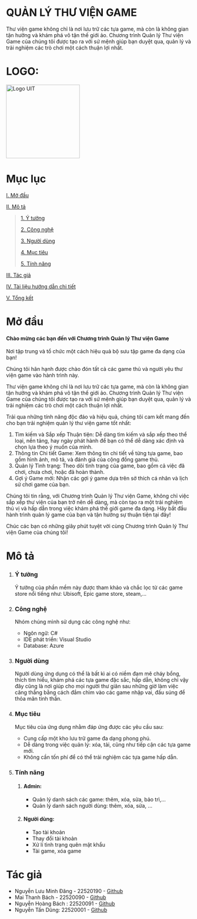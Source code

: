 <h1>QUẢN LÝ THƯ VIỆN GAME</h1>
<p>Thư viện game không chỉ là nơi lưu trữ các tựa game, mà còn là không gian tận hưởng và khám phá vô tận thế giới ảo. Chương trình Quản lý Thư viện Game của chúng tôi được tạo ra với sứ mệnh giúp bạn duyệt qua, quản lý và trải nghiệm các trò chơi một cách thuận lợi nhất.</p>
<h1>LOGO:</h1><img src="https://scontent.fsgn5-15.fna.fbcdn.net/v/t1.15752-9/411405265_906189663924012_6155020974372787196_n.png?_nc_cat=108&ccb=1-7&_nc_sid=8cd0a2&_nc_eui2=AeE3QuBiV4-dx3-6cg2zu3K78BeeC_zAFh_wF54L_MAWH6Bq2H7SWYEYoVQboLpHOiJyZ0aPsTnIwoe5MaS2QIhK&_nc_ohc=gwwZGpFKi9EAX-N40EV&_nc_ht=scontent.fsgn5-15.fna&oh=03_AdT-TrcPdeGaBGUpSSLJevMvlim6rMmc25VdXZUpShBKsw&oe=65BBADA8" alt="Logo UIT" width="200" height="200">

<h1>Mục lục</h1>

 [I. Mở đầu](#Modau)

 [II. Mô tả](#Mota)

> [1. Ý tưởng](#Ytuong)
>
> [2. Công nghệ](#Congnghe)
>
> [3. Người dùng](#Doituongsudung)
>
> [4. Mục tiêu](#Muctieu)
>
> [5. Tính năng](#Tinhnang)

[III. Tác giả](#Tacgia)

[IV. Tài liệu hướng dẫn chi tiết](#tailieuhuongdan)

[V. Tổng kết](#Tongket)


<div id="Modau"></div>
<h1>Mở đầu</h1>
<h4>Chào mừng các bạn đến với Chương trình Quản lý Thư viện Game</h4>
    <p>Nơi tập trung và tổ chức một cách hiệu quả bộ sưu tập game đa dạng của bạn!</p>
    <p>Chúng tôi hân hạnh được chào đón tất cả các game thủ và người yêu thư viện game vào hành trình này.</p>
    <p>Thư viện game không chỉ là nơi lưu trữ các tựa game, mà còn là không gian tận hưởng và khám phá vô tận thế giới ảo. Chương trình Quản lý Thư viện Game của chúng tôi được tạo ra với sứ mệnh giúp bạn duyệt qua, quản lý và trải nghiệm các trò chơi một cách thuận lợi nhất.</p>
    <p>Trải qua những tính năng độc đáo và hiệu quả, chúng tôi cam kết mang đến cho bạn trải nghiệm quản lý thư viện game tốt nhất:</p>
    <ol>
        <li>Tìm kiếm và Sắp xếp Thuận tiện: Dễ dàng tìm kiếm và sắp xếp theo thể loại, nền tảng, hay ngày phát hành để bạn có thể dễ dàng xác định và chọn lựa theo ý muốn của mình.</li>
        <li>Thông tin Chi tiết Game: Xem thông tin chi tiết về từng tựa game, bao gồm hình ảnh, mô tả, và đánh giá của cộng đồng game thủ.</li>
        <li>Quản lý Tình trạng: Theo dõi tình trạng của game, bao gồm cả việc đã chơi, chưa chơi, hoặc đã hoàn thành.</li>
        <li>Gợi ý Game mới: Nhận các gợi ý game dựa trên sở thích cá nhân và lịch sử chơi game của bạn.</li>
    </ol>
    <p>Chúng tôi tin rằng, với Chương trình Quản lý Thư viện Game, không chỉ việc sắp xếp thư viện của bạn trở nên dễ dàng, mà còn tạo ra một trải nghiệm thú vị và hấp dẫn trong việc khám phá thế giới game đa dạng. Hãy bắt đầu hành trình quản lý game của bạn và tận hưởng sự thuận tiện tại đây!</p>
    <p>Chúc các bạn có những giây phút tuyệt vời cùng Chương trình Quản lý Thư viện Game của chúng tôi!</p>


<div id="Mota"></div>
<h1>Mô tả</h1>
<div id="Ytuong"></div>
<ol>
 <li><h3>Ý tưởng</h3></li>
 <p>Ý tưởng của phần mềm này được tham khảo và chắc lọc từ các game store nổi tiếng như: Ubisoft, Epic game store, steam,...</p>
<div id="Congnghe"></div>
 <li><h3>Công nghệ</h3></li>
 <p>Nhóm chúng mình sử dụng các công nghệ như:</p>
 <ul>
  <li>Ngôn ngữ: C#</li>
  <li>IDE phát triển: Visual Studio</li>
  <li>Database: Azure</li>
 </ul>
<div id="Doituongsudung"></div>
 <li><h3>Người dùng</h3></li>
 <p>Người dùng ứng dụng có thể là bất kì ai có niềm đam mê cháy bổng, thích tìm hiểu, khám phá các tựa game đặc sắc, hấp dẫn, không chỉ vậy đây cũng là nơi giúp cho mọi người thư giãn sau những giờ làm việc căng thẳng bằng cách đắm chìm vào các game nhập vai, đấu súng để thỏa mãn tinh thần.</p>
<div id="Muctieu"></div>
 <li><h3>Mục tiêu</h3></li>
<p>Mục tiêu của ứng dụng nhằm đáp ứng được các yêu cầu sau:</p>
 <ul>
  <li>Cung cấp một kho lưu trữ game đa dạng phong phú.</li>
  <li>Dễ dàng trong việc quản lý: xóa, tải, cũng như tiếp cận các tựa game mới.</li>
  <li>Không cần tốn phí để có thể trải nghiệm các tựa game hấp dẫn.</li>
 </ul>
<div id="Tinhnang"></div>
 <li><h3>Tính năng</h3></li>
 <ol>
  <li><h4>Admin:</h4></li>
  <ul>
   <li>Quản lý danh sách các game: thêm, xóa, sửa, bảo trì,...</li>
   <li>Quản lý danh sách người dùng: thêm, xóa, sửa, ...</li>
  </ul>
   <li><h4>Người dùng:</h4></li>
    <ul>
   <li>Tạo tài khoản</li>
     <li>Thay đổi tài khoản</li>
     <li>Xử lí tình trạng quên mật khẩu</li>
     <li>Tải game, xóa game</li>
  </ul>
 </ol>
</ol>

<div id="Tacgia"></div>
<h1>Tác giả</h1>
<ul>
  <li>
       Nguyễn Lưu Minh Đăng - 22520190 - <a href="https://github.com/NLMDang22520190?fbclid=IwAR0fTCL4foE0FtSts_-Jtvb1gUnJv3ldcVA9wd4WXRxn251266lOfi_kUTI">Github</a>
  </li>
   <li>
       Mai Thanh Bách - 22520090 - <a href="https://github.com/MaiThanhBach22520090">Github</a>
  </li>
   <li>
       Nguyễn Hoàng Bách : 22520091 - <a href="https://github.com/NHBach-22520091">Github</a>
  </li>
   <li>
       Nguyễn Tấn Dũng: 22520001 - <a href="https://github.com/NguyenTanDung-2004">Github</a>
  </li>
</ul>
